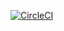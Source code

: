 [![CircleCI](https://circleci.com/gh/jafaircl/faircloth.xyz.svg?style=svg)](https://circleci.com/gh/jafaircl/faircloth.xyz)
